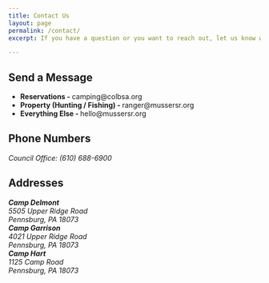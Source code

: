 ```yaml
---
title: Contact Us
layout: page
permalink: /contact/
excerpt: If you have a question or you want to reach out, let us know what is on your mind.

---
```


<div class="row">
  <div class="col-12 col-md-6">
    <h2>Send a Message</h2>
    <ul class="list-unstyled">
      <li><strong>Reservations -&nbsp;</strong>camping@colbsa.org</li>
      <li><strong>Property (Hunting / Fishing) -&nbsp;</strong>ranger@mussersr.org</li>
      <li><strong>Everything Else -&nbsp;</strong>hello@mussersr.org</li>
    </ul>
    <h2>Phone Numbers</h2>
    <address>
      Council Office: (610) 688-6900
    </address>
  </div>
  <div class="col-12 col-md-6">
    <h2>Addresses</h2>
    <address>
      <strong>Camp Delmont</strong><br>
      5505 Upper Ridge Road<br>
      Pennsburg, PA 18073
    </address>
    <address>
      <strong>Camp Garrison</strong><br>
      4021 Upper Ridge Road<br>
      Pennsburg, PA 18073
    </address>
    <address>
      <strong>Camp Hart</strong><br>
      1125 Camp Road<br>
      Pennsburg, PA 18073
    </address>
  </div>
</div>
